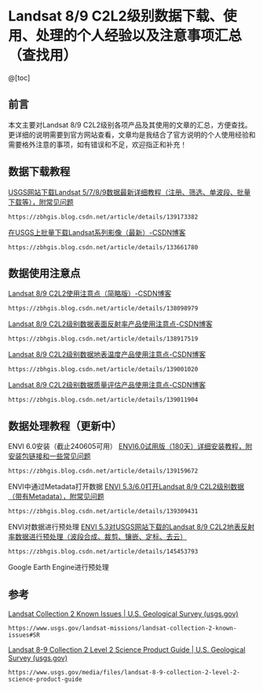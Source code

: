# Landsat 8/9 C2L2级别数据下载、使用、处理的个人经验以及注意事项汇总（查找用）

@[toc]
## 前言

本文主要对Landsat 8/9 C2L2级别各项产品及其使用的文章的汇总，方便查找。更详细的说明需要到官方网站查看，文章均是我结合了官方说明的个人使用经验和需要格外注意的事项，如有错误和不足，欢迎指正和补充！

## 数据下载教程
[USGS网站下载Landsat 5/7/8/9数据最新详细教程（注册、筛选、单波段、批量下载等），附常见问题](https://zbhgis.blog.csdn.net/article/details/139173382)

```
https://zbhgis.blog.csdn.net/article/details/139173382
```

[在USGS上批量下载Landsat系列影像（最新）-CSDN博客](https://zbhgis.blog.csdn.net/article/details/133661780)

```
https://zbhgis.blog.csdn.net/article/details/133661780
```

## 数据使用注意点

[Landsat 8/9 C2L2使用注意点（简略版）-CSDN博客](https://zbhgis.blog.csdn.net/article/details/138098979)

```
https://zbhgis.blog.csdn.net/article/details/138098979
```

[Landsat 8/9 C2L2级别数据表面反射率产品使用注意点-CSDN博客](https://zbhgis.blog.csdn.net/article/details/138917519)

```
https://zbhgis.blog.csdn.net/article/details/138917519
```

[Landsat 8/9 C2L2级别数据地表温度产品使用注意点-CSDN博客](https://zbhgis.blog.csdn.net/article/details/139001020)

```
https://zbhgis.blog.csdn.net/article/details/139001020
```

[Landsat 8/9 C2L2级别数据质量评估产品使用注意点-CSDN博客](https://zbhgis.blog.csdn.net/article/details/139011904)

```
https://zbhgis.blog.csdn.net/article/details/139011904
```


## 数据处理教程（更新中）
ENVI 6.0安装（截止240605可用）
[ENVI6.0试用版（180天）详细安装教程，附安装包链接和一些常见问题](https://zbhgis.blog.csdn.net/article/details/139159672)
```
https://zbhgis.blog.csdn.net/article/details/139159672
```

ENVI中通过Metadata打开数据
[ENVI 5.3/6.0打开Landsat 8/9 C2L2级别数据（带有Metadata），附常见问题](https://zbhgis.blog.csdn.net/article/details/139309431)

```
https://zbhgis.blog.csdn.net/article/details/139309431
```

ENVI对数据进行预处理
[ENVI 5.3对USGS网站下载的Landsat 8/9 C2L2地表反射率数据进行预处理（波段合成、裁剪、镶嵌、定标、去云）](https://zbhgis.blog.csdn.net/article/details/145453793)
```
https://zbhgis.blog.csdn.net/article/details/145453793
```

Google Earth Engine进行预处理

## 参考

[Landsat Collection 2 Known Issues | U.S. Geological Survey (usgs.gov)](https://www.usgs.gov/landsat-missions/landsat-collection-2-known-issues#SR)

```
https://www.usgs.gov/landsat-missions/landsat-collection-2-known-issues#SR
```

[Landsat 8-9 Collection 2 Level 2 Science Product Guide | U.S. Geological Survey (usgs.gov)](https://www.usgs.gov/media/files/landsat-8-9-collection-2-level-2-science-product-guide)

```
https://www.usgs.gov/media/files/landsat-8-9-collection-2-level-2-science-product-guide
```
